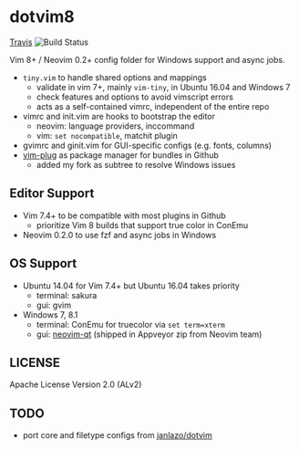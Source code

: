 # dotvim8

[Travis] ![Build Status][Travis-Status]

Vim 8+ / Neovim 0.2+ config folder for Windows support and async jobs.

- `tiny.vim` to handle shared options and mappings
  - validate in vim 7+, mainly `vim-tiny`, in Ubuntu 16.04 and Windows 7
  - check features and options to avoid vimscript errors
  - acts as a self-contained vimrc, independent of the entire repo
- vimrc and init.vim are hooks to bootstrap the editor
  - neovim: language providers, inccommand
  - vim: `set nocompatible`, matchit plugin
- gvimrc and ginit.vim for GUI-specific configs (e.g. fonts, columns)
- [vim-plug] as package manager for bundles in Github
  - added my fork as subtree to resolve Windows issues

## Editor Support

- Vim 7.4+ to be compatible with most plugins in Github
  - prioritize Vim 8 builds that support true color in ConEmu
- Neovim 0.2.0 to use fzf and async jobs in Windows

## OS Support

- Ubuntu 14.04 for Vim 7.4+ but Ubuntu 16.04 takes priority
  - terminal: sakura
  - gui: gvim
- Windows 7, 8.1
  - terminal: ConEmu for truecolor via `set term=xterm`
  - gui: [neovim-qt] (shipped in Appveyor zip from Neovim team)

## LICENSE

Apache License Version 2.0 (ALv2)

## TODO
- port core and filetype configs from [janlazo/dotvim]

[Travis]: https://travis-ci.org/janlazo/dotvim8
[Travis-Status]: https://travis-ci.org/janlazo/dotvim8.svg?branch=master
[vim-plug]: https://github.com/junegunn/vim-plug
[neovim-qt]: https://github.com/equalsraf/neovim-qt
[janlazo/dotvim]: https://github.com/janlazo/dotvim

